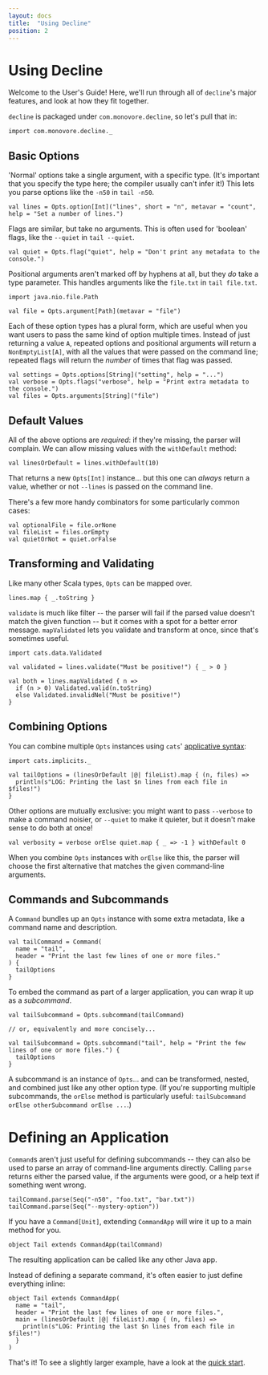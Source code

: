 ```yaml
---
layout: docs
title:  "Using Decline"
position: 2
---
```


# Using Decline

Welcome to the User's Guide!
Here, we'll run through all of `decline`'s major features, and look at how they fit together.

`decline` is packaged under `com.monovore.decline`, so let's pull that in:

```tut:silent
import com.monovore.decline._
```

## Basic Options

'Normal' options take a single argument, with a specific type.
(It's important that you specify the type here;
the compiler usually can't infer it!)
This lets you parse options like the `-n50` in `tail -n50`.

```tut:book
val lines = Opts.option[Int]("lines", short = "n", metavar = "count", help = "Set a number of lines.")
```

Flags are similar, but take no arguments.
This is often used for 'boolean' flags,
like the `--quiet` in `tail --quiet`.

```tut:book
val quiet = Opts.flag("quiet", help = "Don't print any metadata to the console.")
```

Positional arguments aren't marked off by hyphens at all,
but they _do_ take a type parameter.
This handles arguments like the `file.txt` in `tail file.txt`.

```tut:book
import java.nio.file.Path

val file = Opts.argument[Path](metavar = "file")
```

Each of these option types has a plural form,
which are useful when you want users to pass the same kind of option multiple times.
Instead of just returning a value `A`,
repeated options and positional arguments will return a `NonEmptyList[A]`,
with all the values that were passed on the command line;
repeated flags will return the _number_ of times that flag was passed.

```tut:book
val settings = Opts.options[String]("setting", help = "...")
val verbose = Opts.flags("verbose", help = "Print extra metadata to the console.")
val files = Opts.arguments[String]("file")
```

## Default Values

All of the above options are _required_: if they're missing, the parser will complain.
We can allow missing values with the `withDefault` method:

```tut:book
val linesOrDefault = lines.withDefault(10)
```

That returns a new `Opts[Int]` instance...
but this one can _always_ return a value,
whether or not `--lines` is passed on the command line.

There's a few more handy combinators for some particularly common cases:

```tut:book
val optionalFile = file.orNone
val fileList = files.orEmpty
val quietOrNot = quiet.orFalse
```

## Transforming and Validating

Like many other Scala types, `Opts` can be mapped over.

```tut:book
lines.map { _.toString }
```

`validate` is much like filter --
the parser will fail if the parsed value doesn't match the given function --
but it comes with a spot for a better error message.
`mapValidated` lets you validate and transform at once, since that's sometimes useful.

```tut:book
import cats.data.Validated

val validated = lines.validate("Must be positive!") { _ > 0 }

val both = lines.mapValidated { n =>
  if (n > 0) Validated.valid(n.toString)
  else Validated.invalidNel("Must be positive!")
}
```

## Combining Options

You can combine multiple `Opts` instances
using `cats`' [applicative syntax](http://typelevel.org/cats/typeclasses/apply.html#apply-builder-syntax):

```tut:book
import cats.implicits._

val tailOptions = (linesOrDefault |@| fileList).map { (n, files) =>
  println(s"LOG: Printing the last $n lines from each file in $files!")
}
```

Other options are mutually exclusive:
you might want to pass `--verbose` to make a command noisier,
or `--quiet` to make it quieter,
but it doesn't make sense to do both at once!

```tut:book
val verbosity = verbose orElse quiet.map { _ => -1 } withDefault 0
```

When you combine `Opts` instances with `orElse` like this,
the parser will choose the first alternative
that matches the given command-line arguments.

## Commands and Subcommands

A `Command` bundles up an `Opts` instance with some extra metadata,
like a command name and description.

```tut:book
val tailCommand = Command(
  name = "tail",
  header = "Print the last few lines of one or more files."
) {
  tailOptions
}
```

To embed the command as part of a larger application,
you can wrap it up as a _subcommand_.

```tut:book
val tailSubcommand = Opts.subcommand(tailCommand)

// or, equivalently and more concisely...

val tailSubcommand = Opts.subcommand("tail", help = "Print the few lines of one or more files.") {
  tailOptions
}
```

A subcommand is an instance of `Opts`...
and can be transformed, nested, and combined just like any other option type.
(If you're supporting multiple subcommands,
the `orElse` method is particularly useful:
`tailSubcommand orElse otherSubcommand orElse ...`.)

# Defining an Application

`Command`s aren't just useful for defining subcommands --
they can also be used to parse an array of command-line arguments directly.
Calling `parse` returns either the parsed value, if the arguments were good,
or a help text if something went wrong.

```tut:book
tailCommand.parse(Seq("-n50", "foo.txt", "bar.txt"))
tailCommand.parse(Seq("--mystery-option"))
```

If you have a `Command[Unit]`,
extending `CommandApp` will wire it up to a main method for you.

```tut:book
object Tail extends CommandApp(tailCommand)
```

The resulting application can be called like any other Java app.

Instead of defining a separate command,
it's often easier to just define everything inline:

```tut:book
object Tail extends CommandApp(
  name = "tail",
  header = "Print the last few lines of one or more files.",
  main = (linesOrDefault |@| fileList).map { (n, files) =>
    println(s"LOG: Printing the last $n lines from each file in $files!")
  }
)
```

That's it!
To see a slightly larger example,
have a look at the [quick start](./).
